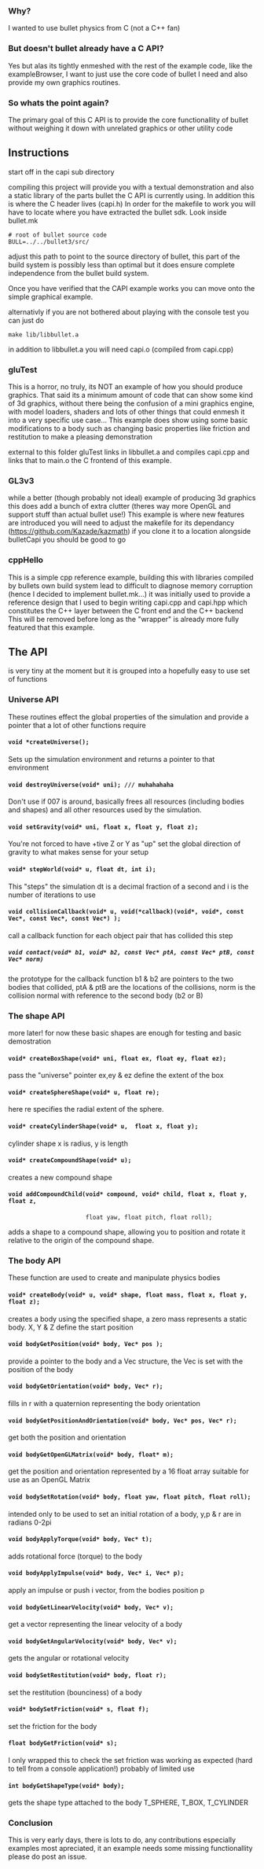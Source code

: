 ### Why?

I wanted to use bullet physics from C (not a C++ fan)


### But doesn't bullet already have a C API?


Yes but alas its tightly enmeshed with the rest of the example code, 
like the exampleBrowser, I want to just use the core code of bullet I 
need and also provide my own graphics routines.

### So whats the point again?


The primary goal of this C API is to provide the core functionallity of
bullet without weighing it down with unrelated graphics or other utility
code

## Instructions
start off in the capi sub directory

compiling this project will provide you with a textual demonstration
and also a static library of the parts bullet the C API is currently 
using. In addition this is where the C header lives (capi.h)
In order for the makefile to work you will have to locate where you
have extracted the bullet sdk. Look inside bullet.mk

	# root of bullet source code
	BULL=../../bullet3/src/

adjust this path to point to the source directory of bullet, this part
of the build system is possibly less than optimal but it does ensure
complete independence from the bullet build system.

Once you have verified that the CAPI example works you can move onto the
simple graphical example.

alternativly if you are not bothered about playing with the console test
you can just do

    make lib/libbullet.a

in addition to libbullet.a you will need capi.o (compiled from capi.cpp)

### gluTest
This is a horror, no truly, its NOT an example of how you should produce
graphics.  That said its a minimum amount of code that can show some
kind of 3d graphics, without there being the confusion of a mini 
graphics engine, with model loaders, shaders and lots of other things
that could enmesh it into a very specific use case...
This example does show using some basic modifications to a body such as
changing basic properties like friction and restitution to make a 
pleasing demonstration

external to this folder gluTest links in libbullet.a and compiles
capi.cpp and links that to main.o the C frontend of this example.

### GL3v3
while a better (though probably not ideal) example of producing 3d graphics
this does add a bunch of extra clutter (theres way more OpenGL and support
stuff than actual bullet use!) This example is where new features are introduced
you will need to adjust the makefile for its dependancy (https://github.com/Kazade/kazmath)
if you clone it to a location alongside bulletCapi you should be good to go


### cppHello
This is a simple cpp reference example, building this with libraries
compiled by bullets own build system lead to difficult to diagnose 
memory corruption (hence I decided to implement bullet.mk...) it was
initially used to provide a reference design that I used to begin 
writing capi.cpp and capi.hpp which constitutes the C++ layer between
the C front end and the C++ backend
This will be removed before long as the "wrapper" is already more fully
featured that this example.


## The API
is very tiny at the moment but it is grouped into a hopefully easy to
use set of functions

### Universe API
These routines effect the global properties of the simulation and 
provide a pointer that a lot of other functions require

#### ``void *createUniverse();``
Sets up the simulation environment and returns a pointer to that
environment

#### ``void destroyUniverse(void* uni); /// muhahahaha``
Don't use if 007 is around, basically frees all resources (including
bodies and shapes) and all other resources used by the simulation.

#### ``void setGravity(void* uni, float x, float y, float z);``
You're not forced to have +tive Z or Y as "up" set the global direction
of gravity to what makes sense for your setup

#### ``void* stepWorld(void* u, float dt, int i);``
This "steps" the simulation dt is a decimal fraction of a second and
i is the number of iterations to use

#### ``void collisionCallback(void* u, void(*callback)(void*, void*, const Vec*, const Vec*, const Vec*) );``
call a callback function for each object pair that has collided this step

##### ``void contact(void* b1, void* b2, const Vec* ptA, const Vec* ptB, const Vec* norm)``
the prototype for the callback function b1 & b2 are pointers to the two bodies that collided, ptA & ptB are the
locations of the collisions, norm is the collision normal with reference
to the second body (b2 or B) 


### The shape API
more later! for now these basic shapes are enough for testing and basic
demostration

#### ``void* createBoxShape(void* uni, float ex, float ey, float ez);``
pass the "universe" pointer ex,ey & ez define the extent of the box

#### ``void* createSphereShape(void* u, float re);``
here re specifies the radial extent of the sphere.

#### ``void* createCylinderShape(void* u,  float x, float y);``
cylinder shape x is radius, y is length

#### ``void* createCompoundShape(void* u);``
creates a new compound shape

#### ``void addCompoundChild(void* compound, void* child, float x, float y, float z,``
``						float yaw, float pitch, float roll);``

adds a shape to a compound shape, allowing you to position and rotate it 
relative to the origin of the compound shape.

### The body API
These function are used to create and manipulate physics bodies

#### ``void* createBody(void* u, void* shape, float mass, float x, float y, float z);``
creates a body using the specified shape, a zero mass represents a 
static body.  X, Y & Z define the start position

#### ``void bodyGetPosition(void* body, Vec* pos );``
provide a pointer to the body and a Vec structure, the Vec is set with
the position of the body

#### ``void bodyGetOrientation(void* body, Vec* r);``
fills in r with a quaternion representing the body orientation

#### ``void bodyGetPositionAndOrientation(void* body, Vec* pos, Vec* r);``
get both the position and orientation

#### ``void bodyGetOpenGLMatrix(void* body, float* m);``
get the position and orientation represented by a 16 float array 
suitable for use as an OpenGL Matrix

#### ``void bodySetRotation(void* body, float yaw, float pitch, float roll);``
intended only to be used to set an initial rotation of a body, y,p & r are in
radians 0-2pi

#### ``void bodyApplyTorque(void* body, Vec* t);``
adds rotational force (torque) to the body

#### ``void bodyApplyImpulse(void* body, Vec* i, Vec* p);``
apply an impulse or push i vector, from the bodies position p

#### ``void bodyGetLinearVelocity(void* body, Vec* v);``
get a vector representing the linear velocity of a body

#### ``void bodyGetAngularVelocity(void* body, Vec* v);``
gets the angular or rotational velocity

#### ``void bodySetRestitution(void* body, float r);``
set the restitution (bounciness) of a body

#### ``void* bodySetFriction(void* s, float f);``
set the friction for the body

#### ``float bodyGetFriction(void* s);``
I only wrapped this to check the set friction was working as expected
(hard to tell from a console application!) probably of limited use

#### ``int bodyGetShapeType(void* body);``
gets the shape type attached to the body
	T_SPHERE, T_BOX, T_CYLINDER

### Conclusion
This is very early days, there is lots to do, any contributions 
especially examples most apreciated, it an example needs some missing
functionallity please do post an issue.

